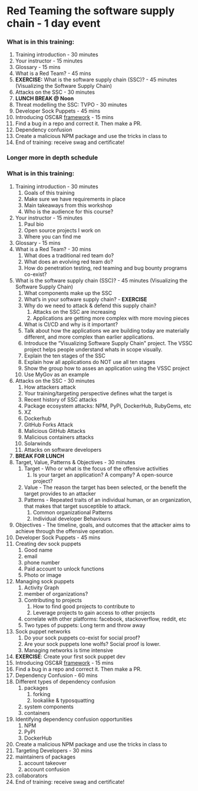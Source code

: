 # Red Teaming the software supply chain - 1 day event

### What is in this training:

1. Training introduction - 30 minutes
2. Your instructor - 15 minutes
3. Glossary - 15 mins
4. What is a Red Team? - 45 mins
5. **EXERCISE:** What is the software supply chain (SSC)? - 45 minutes (Visualizing the Software Supply Chain)
6. Attacks on the SSC - 30 minutes
7. **LUNCH BREAK @ Noon**
8. Threat modelling the SSC:  TVPO - 30 minutes
9. Developer Sock Puppets - 45 mins
10. Introducing OSC&R [framework](https://pbom.dev) - 15 mins
11. Find a bug in a repo and correct it.  Then make a PR.  
12. Dependency confusion
13. Create a malicious NPM package and use the tricks in class to 
14. End of training:  receive swag and certificate!

### Longer more in depth schedule

### What is in this training:

1. Training introduction - 30 minutes
   1. Goals of this training
   1. Make sure we have requirements in place
   1. Main takeaways from this workshop
   1. Who is the audience for this course?
2. Your instructor - 15 minutes
   1. Paul bio
   1. Open source projects I work on
   1. Where you can find me
3. Glossary - 15 mins
4. What is a Red Team? - 30 mins
   1. What does a traditional red team do?
   1. What does an evolving red team do?
   1. How do penetration testing, red teaming and bug bounty programs co-exist?
5. What is the software supply chain (SSC)? - 45 minutes (Visualizing the Software Supply Chain)
   1. What components make up the SSC
   1. What’s in your software supply chain? - **EXERCISE**
   1. Why do we need to attack & defend this supply chain?
      1. Attacks on the SSC are increasing
      1. Applications are getting more complex with more moving pieces
   1.  What is CI/CD and why is it important?
   1.  Talk about how the applications we are building today are materially different, and more complex than earlier applications.
   1.  Introduce the “Visualizing Software Supply Chain" project. The VSSC project helps people understand whats in scope visually.
   1.  Explain the ten stages of the SSC
   1.  Explain how all applications do NOT use all ten stages
   1.  Show the group how to asses an application using the VSSC project
   1.  Use MyGov as an example
6. Attacks on the SSC - 30 minutes
   1. How attackers attack
   1. Your training/targeting perspective defines what the target is
   1. Recent history of SSC attacks
   1. Package ecosystem attacks:  NPM, PyPi, DockerHub, RubyGems, etc
   1. XZ
   1. Dockerhub
   1. GitHub Forks Attack
   1. Malicious GitHub Attacks
   1. Malicious containers attacks
   1. Solarwinds
   1. Attacks on software developers
7. **BREAK FOR LUNCH**
8. Target, Value, Patterns & Objectives - 30 minutes
   1. Target - Who or what is the focus of the offensive activities
      1. Is your target an application?  A company?  A open-source project?
   1. Value - The reason the target has been selected, or the benefit the target provides to an attacker
   1. Patterns - Repeated traits of an individual human, or an organization, that makes that target susceptible to attack.
      1. Common organizational Patterns
      1. Individual developer Behaviours
9. Objectives - The timeline, goals, and outcomes that the attacker aims to achieve through the offensive operation.
10. Developer Sock Puppets - 45 mins
   1. Creating dev sock puppets
      1. Good name
      1. email
      1. phone number
      1. Paid account to unlock functions
      1. Photo or image
   1. Managing sock puppets
      1. Activity Graph
      1. member of organizations?
      1. Contributing to projects
         1. How to find good projects to contribute to
         1. Leverage projects to gain access to other projects
      1. correlate with other platforms: facebook, stackoverflow, reddit, etc
      1. Two types of puppets:  Long term and throw away
   1. Sock puppet networks
      1. Do your sock puppets co-exist for social proof?
      1. Are your sock puppets lone wolfs?  Social proof is lower.
      1. Managing networks is time intensive
   1. **EXERCISE**: Create your first sock puppet dev
11. Introducing OSC&R [framework](https://pbom.dev) - 15 mins
12. Find a bug in a repo and correct it.  Then make a PR.  
13. Dependency Confusion - 60 mins
   1. Different types of dependency confusion
      1. packages
         1. forking
         2. lookalike & typosquatting
      1. system components
      1. containers
   1. Identifying dependency confusion opportunities
      1. NPM
      1. PyPI
      1. DockerHub
14. Create a malicious NPM package and use the tricks in class to 
15. Targeting Developers - 30 mins
   1. maintainers of packages
      1. account takeover
      1. account confusion
   1. collaborators
16. End of training:  receive swag and certificate!
